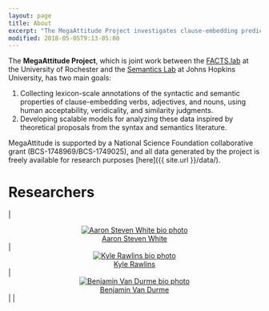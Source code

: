```yaml
---
layout: page
title: About
excerpt: "The MegaAttitude Project investigates clause-embedding predicates' semantic properties and syntactic distribution using tools from computational psycholinguistics."
modified: 2018-05-05T9:13-05:00
---
```


The **MegaAttitude Project**, which is joint work between the [FACTS.lab](http://factslab.io) at the University of Rochester and the [Semantics Lab](http://sites.krieger.jhu.edu/rawlins/semantics-lab/) at Johns Hopkins University, has two main goals:

1. Collecting lexicon-scale annotations of the syntactic and semantic properties of clause-embedding verbs, adjectives, and nouns, using human acceptability, veridicality, and similarity judgments.
2. Developing scalable models for analyzing these data inspired by theoretical proposals from the syntax and semantics literature.

MegaAttitude is supported by a National Science Foundation collaborative grant (BCS-1748969/BCS-1749025), and all data generated by the project is freely available for research purposes [here]({{ site.url }}/data/).   

# Researchers

| <center><a href="http://aaronstevenwhite.io"><img src="{{ site.url }}/images/aaron.jpg" class="bio-photo-about" alt="Aaron Steven White bio photo"/></a><br/><a href="http://aaronstevenwhite.io">Aaron Steven White</a></center> | <center><a href="http://sites.krieger.jhu.edu/rawlins/"><img src="{{ site.url }}/images/kyle.jpg" class="bio-photo-about" alt="Kyle Rawlins bio photo"/></a><br/><a href="http://sites.krieger.jhu.edu/rawlins/">Kyle Rawlins</a></center> | <center><a href="http://www.cs.jhu.edu/~vandurme/"><img src="{{ site.url }}/images/ben.jpg" class="bio-photo-about" alt="Benjamin Van Durme bio photo"/></a><br/><a href="http://sites.krieger.jhu.edu/rawlins/">Benjamin Van Durme</a> </center> |
|

